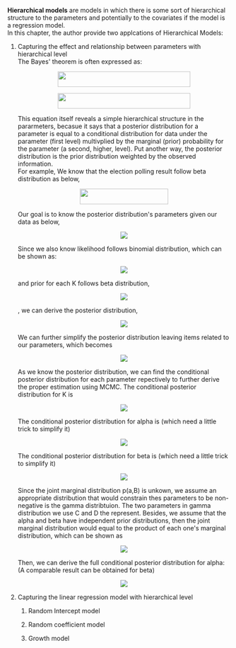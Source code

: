 **Hierarchical models** are models in which there is some sort of hierarchical structure to the parameters and potentially to the covariates if the model is a regression model.<br/>
In this chapter, the author provide two applcations of Hierarchical Models:

1. Capturing the effect and relationship between parameters with hierarchical level<br/>
   The Bayes' theorem is often expressed as:<br/>
   <p align="center">
      <img src="https://render.githubusercontent.com/render/math?math=p(\theta|data) \propto p(data| \theta) \times p(\theta)" width="300" height="35"></p>
   <p align="center">
      <img src="https://render.githubusercontent.com/render/math?math=posterior \propto likelihood \times prior" width="300" height="35"></p>
   This equation itself reveals a simple hierarchical structure in the pararmeters, becasue it says that a posterior distribution for a parameter is equal to a conditional distribution for data under the parameter (first level) multivplied by the marginal (prior) probability for the parameter (a second, higher, level). Put another way, the posterior distribution is the prior distribution weighted by the observed information.<br/>
   For example,
   We know that the election polling result follow beta distribution as below,
   <p align="center">
      <img src="https://render.githubusercontent.com/render/math?math=x_i~Beta(\alpha, \beta, K)" width="200" height="35"></p>
   Our goal is to know the posterior distribution's parameters given our data as below,
   <p align="center">
      <img src="https://drive.google.com/uc?export=view&id=1V4dP23rIzLve2LyqheMLlx02XDXETIhU"></p>
   Since we also know likelihood follows binomial distribution, which can be shown as:
   <p align="center">
      <img src="https://drive.google.com/uc?export=view&id=1Y5unJ0ELkxKYsHiB7yNoZGQAYrJmIquB"></p>
   and prior for each K follows beta distribution, 
   <p align="center">
      <img src="https://drive.google.com/uc?export=view&id=1Bru45oJpgnUuA377YCdIx2nzeg7Revs9"></p>
   , we can derive the posterior distribution,
   <p align="center">
      <img src="https://drive.google.com/uc?export=view&id=1Kp4wMrmidR5uADF5apktOj8NW2Tu2W8k"></p>
   We can further simplify the posterior distribution leaving items related to our parameters, which becomes
   <p align="center">
      <img src="https://drive.google.com/uc?export=view&id=1_t6d3_gmOBs66o9HmT31N9i7r0fT9SU4"></p>
   As we know the posterior distribution, we can find the conditional posterior distribution for each parameter repectively to further derive the proper estimation using MCMC. The conditional posterior distribution for K is
   <p align="center">
      <img src="https://drive.google.com/uc?export=view&id=1TMK7avAtMBHTdg7JOQxSf4SNDx68uUJX"></p>
   The conditional posterior distribution for alpha is (which need a little trick to simplify it)
   <p align="center">
      <img src="https://drive.google.com/uc?export=view&id=13i1HNUsG8KYns4V031d5KSBsCvAm47Vw"></p>
   The conditional posterior distribution for beta is (which need a little trick to simplify it)
   <p align="center">
      <img src="https://drive.google.com/uc?export=view&id=1OQB_7dQcFOegk1gyLPFMCfnqdfID0SWU"></p>
   Since the joint marginal distribution p(a,B) is unkown, we assume an appropriate distribution that would constrain thes parameters to be non-negative is the gamma distribtuion. The two parameters in gamma distribution we use C and D the represent. Besides, we assume that the alpha and beta have independent prior distributions, then the joint marginal distribution would equal to the product of each one's marginal distribution, which can be shown as
   <p align="center">
      <img src="https://drive.google.com/uc?export=view&id=1S05qW8YbdBjzehXrB3kxil08FNPIlwHN"></p>
   Then, we can derive the full conditional posterior distribution for alpha: (A comparable result can be obtained for beta)
   <p align="center">
      <img src="https://drive.google.com/uc?export=view&id=1qqZFzwXwn1NhyvW92gGK0b8xg2SaQMJr"></p>
   
   
2. Capturing the linear regression model with hierarchical level<br/>
   1. Random Intercept model<br/>
   
   
   
   2. Random coefficient model<br/>
   
   
   3. Growth model<br/>
   
   
   
